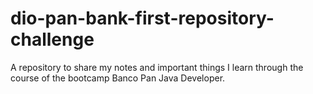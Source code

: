 # dio-pan-bank-first-repository-challenge
A repository to share my notes and important things I learn through the course of the bootcamp Banco Pan Java Developer.
